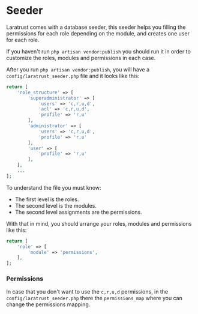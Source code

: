# Seeder

Laratrust comes with a database seeder, this seeder helps you filling the permissions for each role depending on the module, and creates one user for each role.

If you haven't run `php artisan vendor:publish` you should run it in order to customize the roles, modules and permissions in each case.

After you run `php artisan vendor:publish`, you will have a `config/laratrust_seeder.php` file and it looks like this:

```php
return [
    'role_structure' => [
        'superadministrator' => [
            'users' => 'c,r,u,d',
            'acl' => 'c,r,u,d',
            'profile' => 'r,u'
        ],
        'administrator' => [
            'users' => 'c,r,u,d',
            'profile' => 'r,u'
        ],
        'user' => [
            'profile' => 'r,u'
        ],
    ],
    ...
];
```

To understand the file you must know:
- The first level is the roles.
- The second level is the modules.
- The second level assignments are the permissions.

With that in mind, you should arrange your roles, modules and permissions like this:

```php
return [
    'role' => [
        'module' => 'permissions',
    ],
];
```
### Permissions
In case that you don't want to use the `c,r,u,d` permissions, in the `config/laratrust_seeder.php` there the `permissions_map` where you can change the permissions mapping.